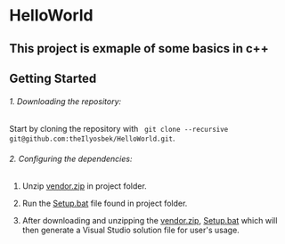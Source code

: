 # HelloWorld

## This project is exmaple of some basics in c++

## Getting Started

###### 1. Downloading the repository:

Start by cloning the repository with ``` git clone --recursive git@github.com:theIlyosbek/HelloWorld.git```.

###### 2. Configuring the dependencies:

1. Unzip [vendor.zip](https://github.com/theIlyosbek/HelloWorld/blob/main/vendor.zip) in project folder.

2. Run the [Setup.bat](https://github.com/theIlyosbek/HelloWorld/blob/main/Setup.bat) file found in project folder.

3. After downloading and unzipping the [vendor.zip](https://github.com/theIlyosbek/HelloWorld/blob/main/vendor.zip), [Setup.bat](https://github.com/theIlyosbek/HelloWorld/blob/main/Setup.bat) which will then generate a Visual Studio solution file for user's usage.
